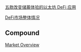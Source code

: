 [五款改变储蓄体验的以太坊 DeFi 应用](https://mp.weixin.qq.com/s/WgtpPn5b_6LoUqUkkCaRGg)

[DeFi市场整体情况](https://defi.review/)

## Compound
[Market Overview](https://compound.finance/markets)